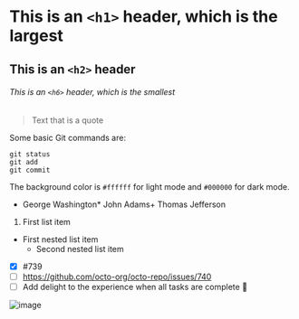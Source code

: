 # This is an `<h1>` header, which is the largest

## This is an `<h2>` header

###### This is an `<h6>` header, which is the smallest

> Text that is a quote

Some basic Git commands are:
```
git status
git add
git commit
```

The background color is `#ffffff` for light mode and `#000000` for dark mode.

- George Washington* John Adams+ Thomas Jefferson

1. First list item   
  - First nested list item     
    - Second nested list item

- [x] #739
- [ ] https://github.com/octo-org/octo-repo/issues/740
- [ ] Add delight to the experience when all tasks are complete :tada:

![image](https://github.com/shrihariharidass/skills-communicate-using-markdown/assets/42179308/d5ae3a67-76d5-4f48-9cb6-503461dc3aea)
